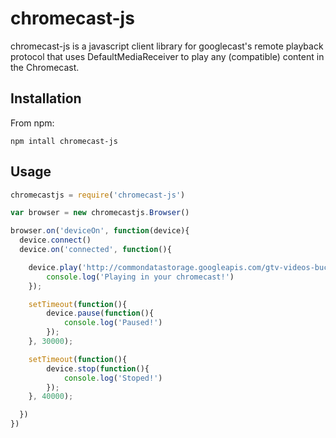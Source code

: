 chromecast-js
=================

chromecast-js is a javascript client library for googlecast's remote playback protocol that uses DefaultMediaReceiver to play any (compatible) content in the Chromecast.

## Installation

From npm:

	npm intall chromecast-js 

## Usage

``` javascript
chromecastjs = require('chromecast-js')

var browser = new chromecastjs.Browser()

browser.on('deviceOn', function(device){
  device.connect()
  device.on('connected', function(){

    device.play('http://commondatastorage.googleapis.com/gtv-videos-bucket/big_buck_bunny_1080p.mp4', 60, function(){
        console.log('Playing in your chromecast!')
    });

    setTimeout(function(){
        device.pause(function(){
            console.log('Paused!')
        });
    }, 30000);

    setTimeout(function(){
        device.stop(function(){
            console.log('Stoped!')
        });
    }, 40000);

  })
})

```
